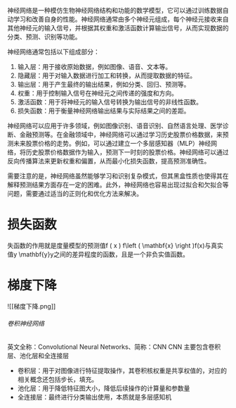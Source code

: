 
神经网络是一种模仿生物神经网络结构和功能的数学模型，它可以通过训练数据自动学习和改善自身的性能。神经网络通常由多个神经元组成，每个神经元接收来自其他神经元的输入信号，并根据其权重和激活函数计算输出信号，从而实现数据的分类、预测、识别等功能。

神经网络通常包括以下组成部分：

1.  输入层：用于接收原始数据，例如图像、语音、文本等。
2.  隐藏层：用于对输入数据进行加工和转换，从而提取数据的特征。
3.  输出层：用于产生最终的输出结果，例如分类、回归、预测等。
4.  权重：用于控制输入信号在神经元之间传递的强度和方向。
5.  激活函数：用于将神经元的输入信号转换为输出信号的非线性函数。
6.  损失函数：用于衡量神经网络输出结果与实际结果之间的差距。
    

神经网络可以应用于许多领域，例如图像识别、语音识别、自然语言处理、医学诊断、金融预测等。在金融领域中，神经网络可以通过学习历史股票价格数据，来预测未来股票价格的走势。例如，可以通过建立一个多层感知器（MLP）神经网络，将历史股票价格数据作为输入，预测下一时刻的股票价格。神经网络可以通过反向传播算法来更新权重和偏置，从而最小化损失函数，提高预测准确性。

需要注意的是，神经网络虽然能够学习和识别复杂模式，但其黑盒性质也使得其在解释预测结果方面存在一定的困难。此外，神经网络也容易出现过拟合和欠拟合等问题，需要通过适当的正则化和优化方法来解决。
# 损失函数 
失函数的作用就是度量模型的预测值f ( x ) f\left ( \mathbf{x} \right )f(x)与真实值y \mathbf{y}y之间的差异程度的函数，且是一个非负实值函数。
# 梯度下降
![[梯度下降.png]]




###### 卷积神经网络
英文全称：Convolutional Neural Networks、简称：CNN
CNN 主要包含卷积层、池化层和全连接层
- 卷积层：用于对图像进行特征提取操作，其卷积核权重是共享权值的，对应的相关概念还包括步长，填充。
- 池化层：用于降低特征图大小，降低后续操作的计算量和参数量
- 全连接层：最终进行分类输出使用，本质就是多层感知机
